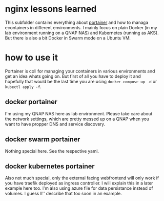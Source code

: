 # nginx lessons learned
This subfolder contains everything about [portainer](https://www.portainer.io/) and how to managa econtainers in different environments. I mainly focus on plain Docker (in my lab environment running on a QNAP NAS) and Kubernetes (running as AKS). But there is also a bit Docker in Swarm mode on a Ubuntu VM.

# how to use it
Portainer is coll for managing your containers in various environments and get an idea whats going on. But first of all you have to deploy it and hopefully that would be the last time you are using `docker-compose up -d` or `kubectl apply -f`.

## docker portainer
I'm using my QNAP NAS here as lab environment. Please take care about the network settings, which are pretty messed up on a QNAP when you want to have propper DNS and service discovery.

## docker swarm portainer
Nothing special here. See the respective yaml.

## docker kubernetes portainer
Also not much special, only the external facing webfrontend will only work if you have traefik deployed as ingress controller. I will explain this in a later example here too. I'm also using azure file for data persistance instead of volumes. I guess Il'' describe that too soon in an example.